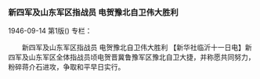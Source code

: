 ### 新四军及山东军区指战员  电贺豫北自卫伟大胜利

1946-09-14
第1版()
专栏：

　　新四军及山东军区指战员
    电贺豫北自卫伟大胜利
    【新华社临沂十一日电】新四军及山东军区全体指战员顷电贺晋冀鲁豫军区豫北自卫大捷，并称愿共同努力，粉碎蒋介石进攻，争取和平早日实行。
